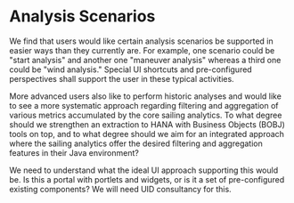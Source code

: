 # Analysis Scenarios

We find that users would like certain analysis scenarios be supported in easier ways than they currently are. For example, one scenario could be "start analysis" and another one "maneuver analysis" whereas a third one could be "wind analysis." Special UI shortcuts and pre-configured perspectives shall support the user in these typical activities.

More advanced users also like to perform historic analyses and would like to see a more systematic approach regarding filtering and aggregation of various metrics accumulated by the core sailing analytics. To what degree should we strengthen an extraction to HANA with Business Objects (BOBJ) tools on top, and to what degree should we aim for an integrated approach where the sailing analytics offer the desired filtering and aggregation features in their Java environment?

We need to understand what the ideal UI approach supporting this would be. Is this a portal with portlets and widgets, or is it a set of pre-configured existing components? We will need UID consultancy for this.